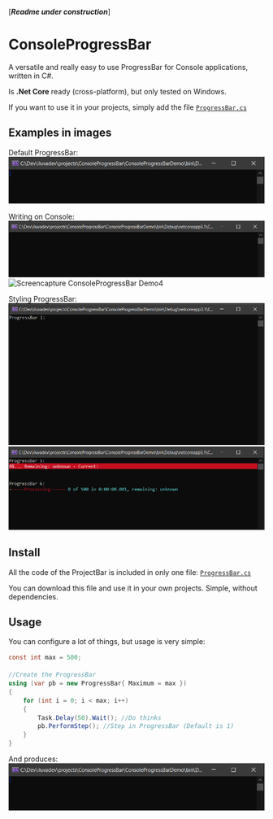 [***Readme under construction***]

# ConsoleProgressBar
A versatile and really easy to use ProgressBar for Console applications, written in C#. 

Is **.Net Core** ready (cross-platform), but only tested on Windows.

If you want to use it in your projects, simply add the file [`ProgressBar.cs`](ConsoleProgressBar\ProgressBar.cs)

## Examples in images
Default ProgressBar:
![Output of Ussage](docs/img/ProgressBarConsole-Example_Usage1.gif)

Writing on Console:
![Screencapture ConsoleProgressBar Demo3](docs/img/ProgressBarConsole-Demo3.gif)
![Screencapture ConsoleProgressBar Demo4](docs/img/ProgressBarConsole-Demo4.gif)

Styling ProgressBar:
![Screencapture ConsoleProgressBar Demo](docs/img/ProgressBarConsole-Demo.gif)
![Screencapture ConsoleProgressBar Demo2](docs/img/ProgressBarConsole-Demo2.gif)


## Install
All the code of the ProjectBar is included in only one file: [`ProgressBar.cs`](ConsoleProgressBar\ProgressBar.cs) 

You can download this file and use it in your own projects. Simple, without dependencies.

## Usage
You can configure a lot of things, but usage is very simple:
```csharp
const int max = 500;

//Create the ProgressBar
using (var pb = new ProgressBar{ Maximum = max })
{
    for (int i = 0; i < max; i++)
    {
        Task.Delay(50).Wait(); //Do thinks
        pb.PerformStep(); //Step in ProgressBar (Default is 1)
    }
}
```
And produces:
![Output of Ussage](docs/img/ProgressBarConsole-Example_Usage1.gif)
